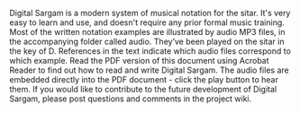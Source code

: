Digital Sargam is a modern system of musical notation for the sitar. It's very easy to learn and use, and doesn't require any prior formal music training. Most of the written notation examples are illustrated by audio MP3 files, in the accompanying folder called audio. They’ve been played on the sitar in the key of D. References in the text indicate which audio files correspond to which example. Read the PDF version of this document using Acrobat Reader to find out how to read and write Digital Sargam. The audio files are embedded directly into the PDF document - click the play button to hear them. If you would like to contribute to the future development of Digital Sargam, please post questions and comments in the project wiki.
